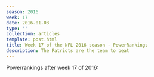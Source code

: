 ```yaml
---
season: 2016
week: 17
date: 2016-01-03
type: ''
collection: articles
template: post.html
title: Week 17 of the NFL 2016 season - PowerRankings
description: The Patriots are the team to beat
---
```


Powerrankings after week 17 of 2016:

